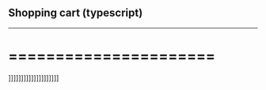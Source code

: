 ## Shopping cart (typescript)
------------------------------
======================
======================
]]]]]]]]]]]]]]]]]]]]
